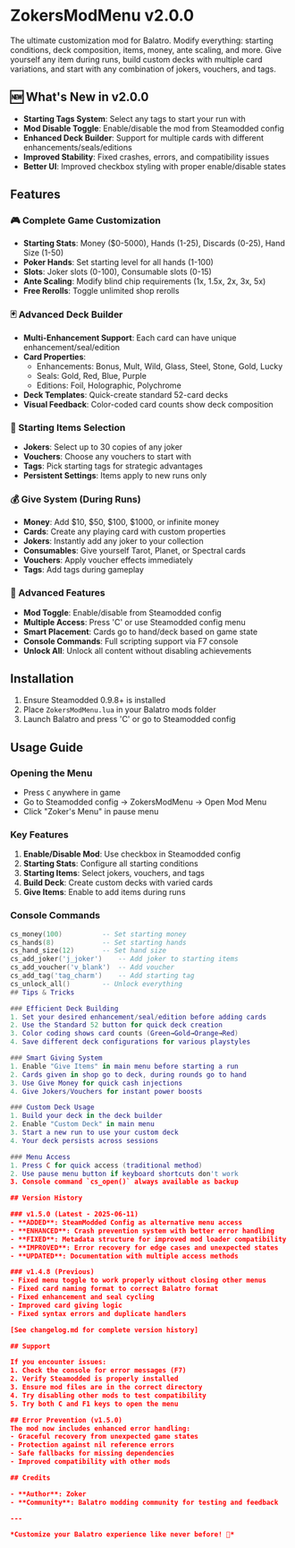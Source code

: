 # ZokersModMenu v2.0.0

The ultimate customization mod for Balatro. Modify everything: starting conditions, deck composition, items, money, ante scaling, and more. Give yourself any item during runs, build custom decks with multiple card variations, and start with any combination of jokers, vouchers, and tags.

## 🆕 What's New in v2.0.0
- **Starting Tags System**: Select any tags to start your run with
- **Mod Disable Toggle**: Enable/disable the mod from Steamodded config
- **Enhanced Deck Builder**: Support for multiple cards with different enhancements/seals/editions
- **Improved Stability**: Fixed crashes, errors, and compatibility issues
- **Better UI**: Improved checkbox styling with proper enable/disable states

## Features

### 🎮 Complete Game Customization
- **Starting Stats**: Money ($0-5000), Hands (1-25), Discards (0-25), Hand Size (1-50)
- **Poker Hands**: Set starting level for all hands (1-100)
- **Slots**: Joker slots (0-100), Consumable slots (0-15)
- **Ante Scaling**: Modify blind chip requirements (1x, 1.5x, 2x, 3x, 5x)
- **Free Rerolls**: Toggle unlimited shop rerolls

### 🃏 Advanced Deck Builder
- **Multi-Enhancement Support**: Each card can have unique enhancement/seal/edition
- **Card Properties**: 
  - Enhancements: Bonus, Mult, Wild, Glass, Steel, Stone, Gold, Lucky
  - Seals: Gold, Red, Blue, Purple
  - Editions: Foil, Holographic, Polychrome
- **Deck Templates**: Quick-create standard 52-card decks
- **Visual Feedback**: Color-coded card counts show deck composition

### 🎁 Starting Items Selection
- **Jokers**: Select up to 30 copies of any joker
- **Vouchers**: Choose any vouchers to start with
- **Tags**: Pick starting tags for strategic advantages
- **Persistent Settings**: Items apply to new runs only

### 💰 Give System (During Runs)
- **Money**: Add $10, $50, $100, $1000, or infinite money
- **Cards**: Create any playing card with custom properties
- **Jokers**: Instantly add any joker to your collection
- **Consumables**: Give yourself Tarot, Planet, or Spectral cards
- **Vouchers**: Apply voucher effects immediately
- **Tags**: Add tags during gameplay

### 🔧 Advanced Features
- **Mod Toggle**: Enable/disable from Steamodded config
- **Multiple Access**: Press 'C' or use Steamodded config menu
- **Smart Placement**: Cards go to hand/deck based on game state
- **Console Commands**: Full scripting support via F7 console
- **Unlock All**: Unlock all content without disabling achievements

## Installation

1. Ensure Steamodded 0.9.8+ is installed
2. Place `ZokersModMenu.lua` in your Balatro mods folder
3. Launch Balatro and press 'C' or go to Steamodded config

## Usage Guide

### Opening the Menu
- Press `C` anywhere in game
- Go to Steamodded config → ZokersModMenu → Open Mod Menu
- Click "Zoker's Menu" in pause menu

### Key Features
1. **Enable/Disable Mod**: Use checkbox in Steamodded config
2. **Starting Stats**: Configure all starting conditions
3. **Starting Items**: Select jokers, vouchers, and tags
4. **Build Deck**: Create custom decks with varied cards
5. **Give Items**: Enable to add items during runs

### Console Commands
```lua
cs_money(100)          -- Set starting money
cs_hands(8)            -- Set starting hands
cs_hand_size(12)       -- Set hand size
cs_add_joker('j_joker')    -- Add joker to starting items
cs_add_voucher('v_blank')  -- Add voucher
cs_add_tag('tag_charm')    -- Add starting tag
cs_unlock_all()        -- Unlock everything
## Tips & Tricks

### Efficient Deck Building
1. Set your desired enhancement/seal/edition before adding cards
2. Use the Standard 52 button for quick deck creation
3. Color coding shows card counts (Green→Gold→Orange→Red)
4. Save different deck configurations for various playstyles

### Smart Giving System
1. Enable "Give Items" in main menu before starting a run
2. Cards given in shop go to deck, during rounds go to hand
3. Use Give Money for quick cash injections
4. Give Jokers/Vouchers for instant power boosts

### Custom Deck Usage
1. Build your deck in the deck builder
2. Enable "Custom Deck" in main menu
3. Start a new run to use your custom deck
4. Your deck persists across sessions

### Menu Access
1. Press C for quick access (traditional method)
2. Use pause menu button if keyboard shortcuts don't work
3. Console command `cs_open()` always available as backup

## Version History

### v1.5.0 (Latest - 2025-06-11)
- **ADDED**: SteamModded Config as alternative menu access
- **ENHANCED**: Crash prevention system with better error handling
- **FIXED**: Metadata structure for improved mod loader compatibility
- **IMPROVED**: Error recovery for edge cases and unexpected states
- **UPDATED**: Documentation with multiple access methods

### v1.4.8 (Previous)
- Fixed menu toggle to work properly without closing other menus
- Fixed card naming format to correct Balatro format
- Fixed enhancement and seal cycling
- Improved card giving logic
- Fixed syntax errors and duplicate handlers

[See changelog.md for complete version history]

## Support

If you encounter issues:
1. Check the console for error messages (F7)
2. Verify Steamodded is properly installed
3. Ensure mod files are in the correct directory
4. Try disabling other mods to test compatibility
5. Try both C and F1 keys to open the menu

## Error Prevention (v1.5.0)
The mod now includes enhanced error handling:
- Graceful recovery from unexpected game states
- Protection against nil reference errors
- Safe fallbacks for missing dependencies
- Improved compatibility with other mods

## Credits

- **Author**: Zoker
- **Community**: Balatro modding community for testing and feedback

---

*Customize your Balatro experience like never before! 🎲*